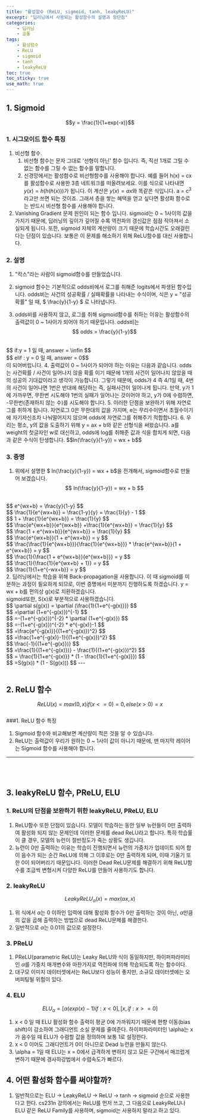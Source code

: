 ```yaml
---
title: "활성함수 (ReLU, sigmoid, tanh, leakyReLU)"
excerpt: "딥러닝에서 사용되는 활성함수의 설명과 장단점"
categories:
    - 딥러닝
    - 공통
tags:
    - 활성함수
    - ReLU
    - sigmoid
    - tanh
    - leakyReLU
toc: true
toc_sticky: true
use_math: true
---
```


## 1. Sigmoid
$$y = \frac{1}{1+exp(-x)}$$


### 1. 시그모이드 함수 특징
1. 비선형 함수.
    1. 비선형 함수는 문자 그대로 '선형이 아닌' 함수 입니다. 즉, 직선 1개로 그릴 수 없는 함수를 그릴 수 없는 함수를 말합니다.<br/>
    2. 신경망에서는 활성함수로 비선형함수를 사용해야 합니다. 예를 들어 h(x) = cx를 활성함수로 사용한 3층 네트워크를 떠올려보세요. 이를 식으로 나타내면 $y(x) = h(h(h(x)))$가 됩니다. 이 계산은 $y(x) = ax$와 똑같은 식입니다. a = c<sup>3</sup>라고만 쓰면 되는 것이죠. 그래서 층을 쌓는 혜택을 얻고 싶다면 활성화 함수로는 반드시 비선형 함수를 사용해야 합니다.<br/>
2. Vanishing Gradient 문제 원인이 되는 함수 입니다. sigmoid는 0 ~ 1사이의 값을 가지기 때문에, 딥러닝의 깊이가 깊어질 수록 역전파의 갱신값은 점점 작아져서 소실되게 됩니다. 또한, sigmoid 자체의 계산량이 크기 때문에 학습시간도 오래걸린다는 단점이 있습니다. 보통은 이 문제를 해소하기 위해 ReLU함수를 대신 사용합니다.

### 2. 설명
1. "칵스"라는 사람이 sigmoid함수를 만들었습니다.

2. sigmoid 함수는 기본적으로 odds비에서 로그를 취해준 logits에서 파생된 함수입니다. odds비는 사건의 성공확률 / 실패확률을 나타내는 수식이며, 식은 y = "성공확률" 일 때, $ \frac{y}{1-y} $
로 나타냅니다.
3. odds비를 사용하지 않고, 로그를 취해 sigmoid함수를 취하는 이유는 활성함수의 출력값이 0 ~ 1사이가 되어야 하기 때문입니다. odds비는<br/> 
$$ odds = \frac{y}{1-y}$$ 
<br/>
$$ if:y = 1 일 때, answer = \infin $$
<br/>
$$ elif : y = 0 일 때, answer = 0$$
<br/>
이 되어버립니다.
4. 출력값이 0 ~ 1사이가 되어야 하는 이유는 다음과 같습니다. odds는 사건확률 / 사건이 일어나지 않을 확률 이기 때문에 1개의 사건이 일어나지 않았을 때의 성공의 기대값이라고 생각이 가능합니다. 그렇기 때문에, odds가 4 즉 4/1일 때, 4번의 사건이 일어나면 1번은 반대에 해당하는 즉, 실패사건이 일어나게 됩니다. 만약, y가 1에 가까우면, 무한번 시도해야 1번의 실패가 일어나는 것이어야 하고, y가 0에 수렴하면, -무한번(존재하지 않는 수)를 시도해야 합니다.
5. 이러한 단점을 보완하기 위해 자연로그를 취하게 됩니다. 자연로그 0은 무한대의 값을 가지며, e는 무리수이면서 초월수이기에 자기자신조차 나눠떨어지지 않으며 odds에 자연로그를 취해주기 적합합니다.
6. 우리는 평소, y의 값을 도출하기 위해 y = ax + b와 같은 선형식을 써왔습니다. a를 weight의 첫글자인 w로 대신하고, odds에 log를 취해준 값과 식을 합치게 되면, 다음과 같은 수식이 탄생합니다. 
$$ln(\frac{y}{1-y}) = wx + b$$

### 3. 증명
1. 위에서 설명한 $ ln(\frac{y}{1-y}) = wx + b$을 전개해서, sigmoid함수로 만들어 보겠습니다.<br/>
$$
ln(\frac{y}{1-y}) = wx + b
$$
<br/>
$$
 e^{wx+b} = \frac{y}{1-y}
$$
<br/>
$$
  \frac{1}{e^{wx+b}} = \frac{1-y}{y} = \frac{1}{y} - 1
$$
<br/>
$$
 1 + \frac{1}{e^{wx+b}} = \frac{1}{y}
$$
<br/>
$$
\frac{e^{wx+b}}{e^{wx+b}} +\frac{1}{e^{wx+b}} = \frac{1}{y}
$$
<br/>
$$
\frac{1 + e^{wx+b}}{e^{wx+b}} = \frac{1}{y}
$$
<br/>
$$
\frac{e^{wx+b}}{1 + e^{wx+b}} = y 
$$
<br/>
$$
\frac{\frac{1}{e^{wx+b}}}{\frac{1}{e^{wx+b}}} * \frac{e^{wx+b}}{1 + e^{wx+b}} = y 
$$
<br/>
$$
\frac{1}{\frac{1 + e^{wx+b}}{e^{wx+b}}} = y
$$
<br/>
$$
\frac{1}{\frac{1}{e^{wx+b} + 1}} = y
$$
<br/>
$$
\frac{1}{1+e^{-wx+b}} = y
$$
<br/>
2. 딥러닝에서는 학습을 위해 Back-propagation을 사용합니다. 이 때 sigmoid를 미분하는 과정이 필요하게 되므로, 이번 증명에서 미분까지 진행하도록 하겠습니다. y = wx + b를 편의상 g(x)로 치환하겠습니다.<br/>
sigmoid또한, S(x)로 부분적으로 사용하겠습니다.<br/>
$$
\partial s(g(x)) = \partial (\frac{1}{1+e^{-g(x)}})
$$
<br/>
$$
=\partial (1+e^{-g(x)})^{-1}
$$
<br/>
$$
=-(1+e^{-g(x)})^{-2} * \partial (1+e^{-g(x)})
$$
<br/>
$$
=-(1+e^{-g(x)})^{-2} * e^{-g(x)}-1
$$
<br/>
$$
=\frac{e^{-g(x)}}{(1+e^{-g(x)})^2}
$$
<br/>
$$
=\frac{1+e^{-g(x)}-1}{(1+e^{-g(x)})^2}
$$
<br/>
$$
\frac{-1}{(1+e^{-g(x)})}
$$
<br/>
$$
=\frac{1}{(1+e^{-g(x)})} - \frac{1}{(1+e^{-g(x)})^2}
$$
<br/>
$$
= \frac{1}{1+e^{-g(x)}} * (1 - \frac{1}{1+e^{-g(x)}})
$$
<br/>
$$
=S(g(x)) * (1 - S(g(x)))
$$
---
<br/>
<br/>

## 2. ReLU 함수
$$
ReLU(x) = max(0,x) if(x <= 0) = 0, else(x > 0) = x
$$
<br/>
###1. ReLU 함수 특징<br/>
1. Sigmoid 함수와 비교해보면 계산량이 적은 것을 알 수 있습니다.<br/>
2. ReLU는 출력값이 우리가 원하는 0 ~ 1사이 값이 아니기 때문에, 맨 마지막 레이어는 Sigmoid 함수를 사용해야 합니다.

---
<br/>
<br/>

## 3. leakyReLU 함수, PReLU, ELU

### 1. ReLU의 단점을 보완하기 위한 leakyReLU, PReLU, ELU
1. ReLU함수 또한 단점이 있습니다. 모델이 학습하는 동안 일부 뉴런들이 0만 출력하여 활성화 되지 않는 문제인데 이러한 문제를 dead ReLU라고 합니다. 특히 학습률이 클 경우, 모델의 뉴런이 절반정도가 죽는 상황도 생깁니다. 
2. 뉴런이 0만 출력하는 이유는 학습이 진행되면서 뉴런의 가중치가 업데이트 되어 합이 음수가 되는 순간 ReLU에 의해 그 이후로는 0만 출력하게 되며, 이때 기울기 또한 0이 되어버리기 때문입니다. 이러한 Dead ReLU문제를 해결하기 위해 ReLU함수를 조금씩 변형시켜 다양한 ReLU를 만들어 사용하기도 합니다.

### 2. leakyReLU
$$
LeakyReLU_\alpha(x) = max(\alpha x, x)
$$
1. 위 식에서 $\alpha$는 0 이하인 입력에 대해 활성화 함수가 0만 출력하는 것이 아닌, $\alpha$만큼의 값을 곱해 출력하는 방법으로 dead ReLU문제를 해결한다.
2. 일반적으로 $\alpha$는 0.01의 값으로 설정한다.

### 3. PReLU
1. PReLU(parametric ReLU)는 Leaky ReLU와 식이 동일하지만, 하이퍼파라미터인 $\alpha$를 가중치 매개변수와 마찬가지로 역전파에 의해 학습되도록 하는 함수이다.
2. 대구모 이미지 데이터셋에서는 ReLU보다 성능이 좋지만, 소규모 데이터셋에는 오버피팅될 위험이 있다.

### 4. ELU
$$
ELU_\alpha = [\alpha(exp(x)-1) if:x<0], 
            [x, if:x>=0]   
$$

1. x < 0 일 때 ELU 활성화 함수 출력이 평균 0에 가까워지기 때문에 편향 이동(bias shift)이 감소하여 그래디언트 소실 문제를 줄여준다. 하이퍼파라미터인 \alpha는 x가 음수일 때 ELU가 수렴할 값을 정의하며 보통 1로 설정한다.
2. x < 0 이어도 그래디언트가 0이 아니므로 Dead 뉴런을 만들지 않는다.
3. \alpha = 1일 때 ELU는 x = 0에서 급격하게 변하지 않고 모든 구간에서 매끄럽게 변하기 때문에 경사하강법에서 수렴속도가 빠르다.

## 4. 어떤 활성화 함수를 써야할까?

1. 일반적으로는 ELU -> LeakyReLU -> ReLU -> tanh -> sigmoid 순으로 사용한다고 한다. cs231n 강의에서는 ReLU를 먼저 쓰고, 그 다음으로 LeakyReLU나 ELU 같은 ReLU Family를 사용하며, sigmoid는 사용하지 말라고 하고 있다.